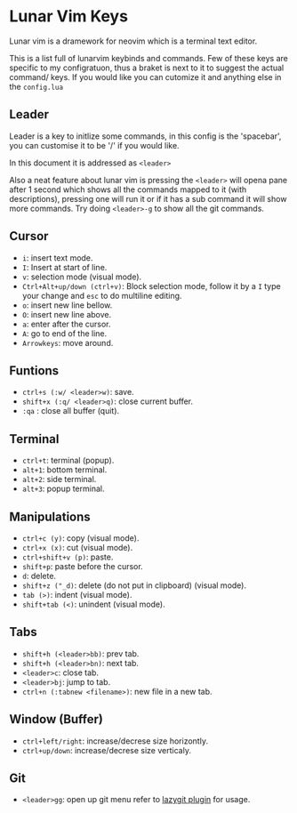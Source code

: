 # Lunar Vim Keys
Lunar vim is a dramework for neovim which is a terminal text editor.

This is a list full of lunarvim keybinds and commands.
Few of these keys are specific to my configratuon, thus a braket is next to it to suggest the actual command/ keys.
If you would like you can cutomize it and anything else in the `config.lua`
## Leader
Leader is a key to initlize some commands, in this config is the 'spacebar', you can customise it to be '/' if you would like.

In this document it is addressed as `<leader>`

Also a neat feature about lunar vim is pressing the `<leader>` will opena pane after 1 second which shows all the commands mapped to it (with descriptions),
pressing one will run it or if it has a sub command it will show more commands. Try doing `<leader>-g` to show all the git commands.

## Cursor
- `i`: insert text mode.
- `I`: Insert at start of line.
- `v`: selection mode (visual mode).
- `Ctrl+Alt+up/down (ctrl+v)`: Block selection mode, follow it by a `I` type your change and `esc` to do multiline editing.
- `o`: insert new line bellow.
- `O`: insert new line above.
- `a`: enter after the cursor.
- `A`: go to end of the line.
- `Arrowkeys`: move around.

## Funtions
- `ctrl+s (:w/ <leader>w)`: save.
- `shift+x (:q/ <leader>q)`: close current buffer.
- `:qa` : close all buffer (quit).

## Terminal
- `ctrl+t`: terminal (popup).
- `alt+1`: bottom terminal.
- `alt+2`: side terminal.
- `alt+3`: popup terminal.

## Manipulations
- `ctrl+c (y)`: copy (visual mode).
- `ctrl+x (x)`: cut (visual mode).
- `ctrl+shift+v (p)`: paste.
- `shift+p`: paste before the cursor.
- `d`: delete.
- `shift+z ("_d)`: delete (do not put in clipboard) (visual mode).
- `tab (>)`: indent (visual mode).
- `shift+tab (<)`: unindent (visual mode).

## Tabs
- `shift+h (<leader>bb)`: prev tab.
- `shift+h (<leader>bn)`: next tab.
- `<leader>c`: close tab.
- `<leader>bj`: jump to tab.
- `ctrl+n (:tabnew <filename>)`: new file in a new tab.

## Window (Buffer)
- `ctrl+left/right`: increase/decrese size horizontly.
- `ctrl+up/down`: increase/decrese size verticaly.

## Git
- `<leader>gg`: open up git menu
refer to [lazygit plugin](https://github.com/kdheepak/lazygit.nvim) for usage.
